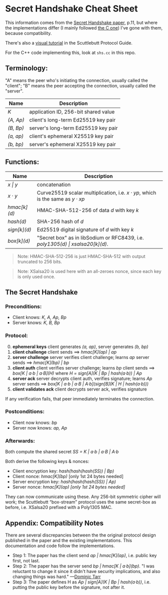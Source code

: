  # Secret Handshake Cheat Sheet

This information comes from the [Secret Handshake paper](http://dominictarr.github.io/secret-handshake-paper/shs.pdf), p.11, but where the implementations differ (I mainly followed [the C one](https://github.com/sunrise-choir/shs1-c)) I've gone with them, because compatibility.

There's also a [visual tutorial](https://ssbc.github.io/scuttlebutt-protocol-guide/#handshake) in the Scuttlebutt Protocol Guide.

For the C++ code implementing this, look at `shs.cc` in this repo.

## Terminology:

"A" means the peer who's initiating the connection, usually called the "client"; 
"B" means the peer accepting the connection, usually called the "server".

| Name      | Description                          |
| --------- | ------------------------------------ |
| *K*       | application ID, 256-bit shared value |
| *(A, Ap)* | client's long-term Ed25519 key pair  |
| *(B, Bp)* | server's long-term Ed25519 key pair  |
| *(a, ap)* | client's ephemeral X25519 key pair   |
| *(b, bp)* | server's ephemeral X25519 key pair   |

## Functions:

| Name         | Description |
|--------------|--------------------------------------|
|*x \| y*      | concatenation |
|*x · y*       | Curve25519 scalar multiplication, i.e. _x · yp_, which is the same as _y · xp_ |
|*hmac\[k](d)* | HMAC-SHA-512-256 of data _d_ with key _k_ |
|*hash(d)*     | SHA-256 hash of _d_ |
|*sign\[k](d)* | Ed25519 digital signature of _d_ with key _k_ |
|*box\[k](d)*  | "Secret box" as in libSodium or RFC8439, i.e. *poly1305(d) \| xsalsa20\[k](d)*. |

> Note: HMAC-SHA-512-256 is just HMAC-SHA-512 with output truncated to 256 bits.

> Note: XSalsa20 is used here with an all-zeroes nonce, since each key is only used once.

## The Secret Handshake

### Preconditions:

- Client knows:  *K, A, Ap, Bp*
- Server knows:  *K, B, Bp*

### Protocol:

0. **ephemeral keys**
    client generates *(a, ap)*, server generates *(b, bp)*
1. **client challenge**
   client sends ⟹ *hmac\[K](ap) | ap*
2. **server challenge**
   server verifies client challenge; learns _ap_
   server sends ⟹ *hmac\[K](bp) | bp*
3. **client auth**
   client verifies server challenge; learns _bp_
   client sends ⟹ *box\[K | a·b | a·B](H)*
   where *H = sign\[A](K | Bp | hash(a·b)) | Ap*
4. **server ack**
   server decrypts client auth, verifies signature; learns _Ap_
   server sends ⟹ *box\[K | a·b | a·B | A·b](sign\[B](K | H | hash(a·b)))*
5. **client validates ack**
   client decrypts server ack, verifies signature

If any verification fails, that peer immediately terminates the connection.

### Postconditions:

- Client now knows: *b*p
- Server now knows: *ap, Ap*

### Afterwards:

Both compute the shared secret *SS = K | a·b | a·B | A·b*

Both derive the following keys & nonces:

- Client encryption key:  *hash(hash(hash(SS)) | Bp)*
- Client nonce:           *hmac\[K](bp)*   [only 1st 24 bytes needed]
- Server encryption key:  *hash(hash(hash(SS)) | Ap)*
- Server nonce:           *hmac\[K](ap)   [only 1st 24 bytes needed]*

They can now communicate using these. Any 256-bit symmetric cipher will work; the Scuttlebutt “box-stream” protocol uses the same secret-box as before, i.e. XSalsa20 prefixed with a Poly1305 MAC.

## Appendix: Compatibility Notes

There are several discrepancies between the the original protocol design published in the paper and the existing implementations. This documentation and code follow the implementations.

* Step 1: The paper has the client send _ap | hmac\[K](ap)_, i.e. public key first, not last.
* Step 2: The paper has the server send _bp | hmac\[K | a·b](bp)_.
  "I was reluctant to change it since it didn't have security implications, and also changing things was hard." —[Dominic Tarr](https://github.com/auditdrivencrypto/secret-handshake/issues/7)
* Step 3: The paper defines H as _Ap | sign\[A](K | Bp | hash(a·b))_, i.e. putting the public key before the signature, not after it.

